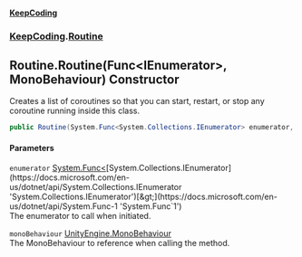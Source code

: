 #### [KeepCoding](index.md 'index')
### [KeepCoding](KeepCoding.md 'KeepCoding').[Routine](Routine.md 'KeepCoding.Routine')
## Routine.Routine(Func&lt;IEnumerator&gt;, MonoBehaviour) Constructor
Creates a list of coroutines so that you can start, restart, or stop any coroutine running inside this class.  
```csharp
public Routine(System.Func<System.Collections.IEnumerator> enumerator, MonoBehaviour monoBehaviour);
```
#### Parameters
<a name='KeepCoding.Routine.Routine(System.Func.System.Collections.IEnumerator..MonoBehaviour).enumerator'></a>
`enumerator` [System.Func&lt;](https://docs.microsoft.com/en-us/dotnet/api/System.Func-1 'System.Func`1')[System.Collections.IEnumerator](https://docs.microsoft.com/en-us/dotnet/api/System.Collections.IEnumerator 'System.Collections.IEnumerator')[&gt;](https://docs.microsoft.com/en-us/dotnet/api/System.Func-1 'System.Func`1')  
The enumerator to call when initiated.
  
<a name='KeepCoding.Routine.Routine(System.Func.System.Collections.IEnumerator..MonoBehaviour).monoBehaviour'></a>
`monoBehaviour` [UnityEngine.MonoBehaviour](https://docs.microsoft.com/en-us/dotnet/api/UnityEngine.MonoBehaviour 'UnityEngine.MonoBehaviour')  
The MonoBehaviour to reference when calling the method.
  
